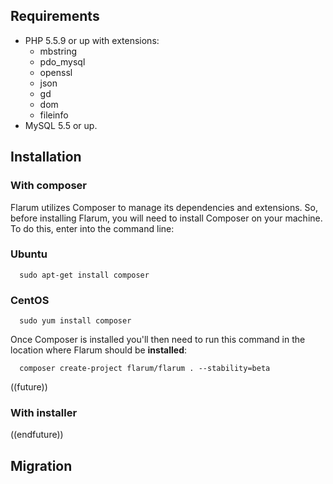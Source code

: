 ## Requirements

- PHP 5.5.9 or up with extensions:
  - mbstring
  - pdo_mysql
  - openssl
  - json
  - gd
  - dom
  - fileinfo
- MySQL 5.5 or up.

## Installation

### With composer

Flarum utilizes Composer to manage its dependencies and extensions. So, before installing Flarum, you will need to install Composer on your machine. To do this, enter into the command line:

### Ubuntu
  ```
    sudo apt-get install composer
  ```
  
### CentOS
  ```
    sudo yum install composer
  ```
  
Once Composer is installed you'll then need to run this command in the location where Flarum should be **installed**:
  ```
    composer create-project flarum/flarum . --stability=beta
  ```


((future))
### With installer

((endfuture))

## Migration

